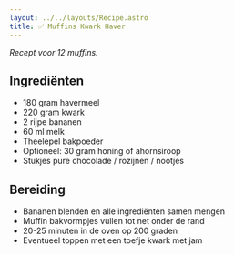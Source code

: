 ```yaml
---
layout: ../../layouts/Recipe.astro
title: ✅ Muffins Kwark Haver
---
```

*Recept voor 12 muffins.*

## Ingrediënten

* 180 gram havermeel
* 220 gram kwark
* 2 rijpe bananen
* 60 ml melk
* Theelepel bakpoeder
* Optioneel: 30 gram honing of ahornsiroop
* Stukjes pure chocolade / rozijnen / nootjes

## Bereiding

* Bananen blenden en alle ingrediënten samen mengen
* Muffin bakvormpjes vullen tot net onder de rand
* 20-25 minuten in de oven op 200 graden
* Eventueel toppen met een toefje kwark met jam